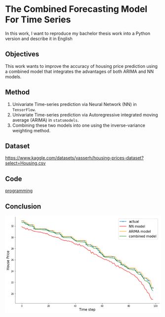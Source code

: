 # The Combined Forecasting Model For Time Series 

In this work, I want to reproduce my bachelor thesis work into a Python version and describe it in English

## Objectives
This work wants to improve the accuracy of housing price prediction using a combined model that integrates the advantages of both ARIMA and NN models.

## Method
1. Univariate Time-series prediction via Neural Network (NN) in ```TensorFlow```.
2. Univariate Time-series prediction via Autoregressive integrated moving average (ARIMA) in ```statsmodels```.
3. Combining these two models into one using the inverse-variance weighting method. 

## Dataset
https://www.kaggle.com/datasets/yasserh/housing-prices-dataset?select=Housing.csv

## Code
[programming](programming.ipynb)

## Conclusion
![alt text](VS.png)


